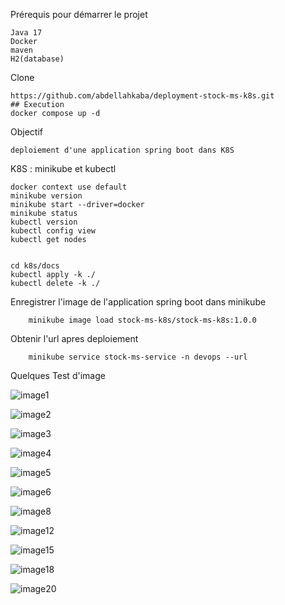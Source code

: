 Prérequis pour démarrer le projet 

    Java 17
    Docker
    maven
    H2(database)
Clone

    https://github.com/abdellahkaba/deployment-stock-ms-k8s.git
    ## Execution
    docker compose up -d
Objectif

    deploiement d'une application spring boot dans K8S
    
K8S : minikube et kubectl

    docker context use default
    minikube version
    minikube start --driver=docker
    minikube status
    kubectl version
    kubectl config view
    kubectl get nodes


    cd k8s/docs
    kubectl apply -k ./
    kubectl delete -k ./

Enregistrer l'image de l'application spring boot dans minikube

        minikube image load stock-ms-k8s/stock-ms-k8s:1.0.0

Obtenir l'url apres deploiement

        minikube service stock-ms-service -n devops --url

Quelques Test d'image

  ![image1](https://github.com/user-attachments/assets/5a9c9e1f-c141-4cdf-abfa-b5c3b8e4c66d)
  
  ![image2](https://github.com/user-attachments/assets/ce81c002-a2c8-4d23-b7ff-ce847a934f6d)
  
  ![image3](https://github.com/user-attachments/assets/df141ff1-c7f2-4ed0-8797-88b3ae0c008f)
  
  ![image4](https://github.com/user-attachments/assets/a70488bc-701b-4a5e-9ecd-ecfa49d0cd56)
  
  ![image5](https://github.com/user-attachments/assets/dab5a0a8-4552-4fff-ab9e-9bd9b42880bc)

  ![image6](https://github.com/user-attachments/assets/9e8e3919-8452-44ae-b8d6-dd2a47c208f4)

  ![image8](https://github.com/user-attachments/assets/9a01daf5-2b40-4a80-8de7-d1add8d43d56)

  ![image12](https://github.com/user-attachments/assets/b2b0acb1-c9f1-414f-9ec0-1d28f1839dde)

  ![image15](https://github.com/user-attachments/assets/c734a296-ae4c-4dc4-8ae6-7ec7c19b2cda)

  ![image18](https://github.com/user-attachments/assets/1b076059-6db1-4c72-adc1-4573ea80a2ad)

  ![image20](https://github.com/user-attachments/assets/7b0b9671-b3fa-4923-9a49-fe7203fb4527)



  




  






